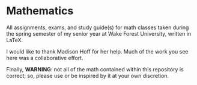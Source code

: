 # Mathematics
All assignments, exams, and study guide(s) for math classes taken during the spring semester of my senior year at Wake Forest University, written in LaTeX.

I would like to thank Madison Hoff for her help. Much of the work you see here was a collaborative effort.

Finally, <b>WARNING</b>: not all of the math contained within this repository is correct; so, please use or be inspired by it at your own discretion.

 
